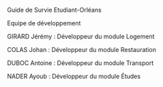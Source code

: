 Guide de Survie Etudiant-Orléans

Equipe de développement

GIRARD Jérémy : Développeur du module Logement

COLAS Johan : Développeur du module Restauration

DUBOC Antoine : Développeur du module Transport

NADER Ayoub : Développeur du module Études
